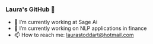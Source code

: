 ### Laura's GitHub 👋

- 🔭 I’m currently working at Sage Ai
- 🌱 I’m currently working on NLP applications in finance
- 📫 How to reach me: laurastoddart@hotmail.com
